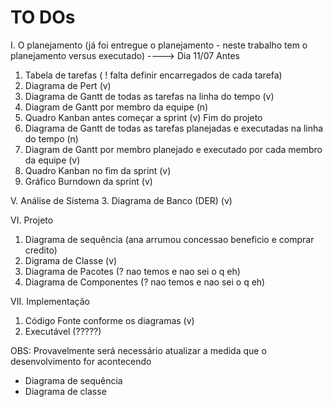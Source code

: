 # TO DOs

I. O planejamento  (já foi entregue o planejamento - neste trabalho tem o planejamento versus executado) ----> Dia 11/07
Antes   
  1. Tabela de tarefas ( ! falta definir encarregados de cada tarefa)
  2. Diagrama de Pert (v)
  3. Diagrama de Gantt de todas as tarefas na linha do tempo (v)
  4. Diagram de Gantt por membro da equipe (n)
  5. Quadro Kanban antes começar a sprint (v)
Fim do projeto
  1. Diagrama de Gantt de todas as tarefas planejadas e executadas  na linha do tempo (n)
  2. Diagram de Gantt por membro planejado e executado por cada membro da equipe (v)
  3. Quadro Kanban no fim da sprint (v)
  4. Gráfico Burndown da sprint (v)

V. Análise de Sistema
3. Diagrama de Banco (DER) (v)

VI. Projeto
1. Diagrama de sequência (ana arrumou concessao beneficio e comprar credito)
2. Digrama de Classe (v)
3. Diagrama de Pacotes (? nao temos e nao sei o q eh)
4. Diagrama de Componentes (? nao temos e nao sei o q eh)

VII. Implementação
1. Código Fonte conforme os diagramas (v)
2. Executável (?????)

OBS: Provavelmente será necessário atualizar a medida que o desenvolvimento for acontecendo
* Diagrama de sequência
* Diagrama de classe




